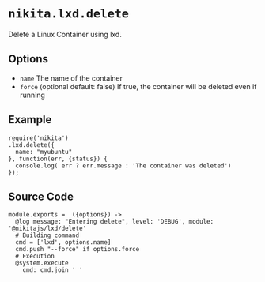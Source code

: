 
# `nikita.lxd.delete`

Delete a Linux Container using lxd.

## Options

* `name`
  The name of the container
* `force` (optional default: false)
  If true, the container will be deleted even if running

## Example

```
require('nikita')
.lxd.delete({
  name: "myubuntu"
}, function(err, {status}) {
  console.log( err ? err.message : 'The container was deleted')
});

```

## Source Code

    module.exports =  ({options}) ->
      @log message: "Entering delete", level: 'DEBUG', module: '@nikitajs/lxd/delete'
      # Building command
      cmd = ['lxd', options.name]
      cmd.push "--force" if options.force
      # Execution
      @system.execute
        cmd: cmd.join ' '

